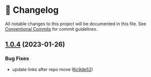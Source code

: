 <!-- markdownlint-disable --><!-- textlint-disable -->

# 📓 Changelog

All notable changes to this project will be documented in this file. See
[Conventional Commits](https://conventionalcommits.org) for commit guidelines.

## [1.0.4](https://github.com/sanity-io/jsonwebtoken-esm/compare/v1.0.3...v1.0.4) (2023-01-26)

### Bug Fixes

- update links after repo move ([6c9de52](https://github.com/sanity-io/jsonwebtoken-esm/commit/6c9de526f42a2faadca745bbfdc1694bc7520aa2))
